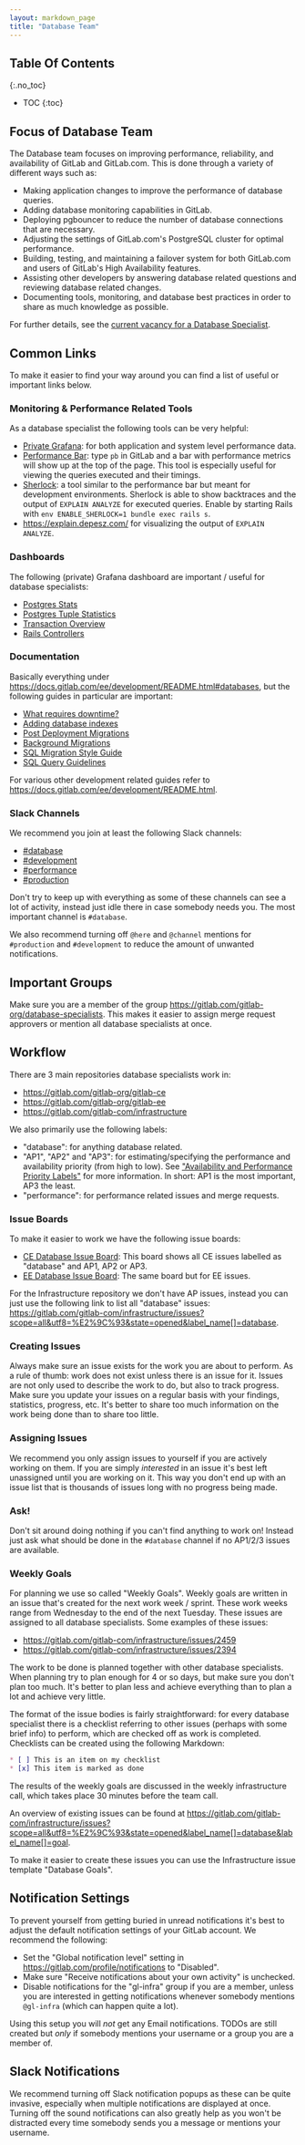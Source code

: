 ```yaml
---
layout: markdown_page
title: "Database Team"
---
```


## Table Of Contents
{:.no_toc}

* TOC
{:toc}

## Focus of Database Team

The Database team focuses on improving performance, reliability, and availability
of GitLab and GitLab.com. This is done through a variety of different ways such
as:

* Making application changes to improve the performance of database queries.
* Adding database monitoring capabilities in GitLab.
* Deploying pgbouncer to reduce the number of database connections that are
  necessary.
* Adjusting the settings of GitLab.com's PostgreSQL cluster for optimal
  performance.
* Building, testing, and maintaining a failover system for both GitLab.com and
  users of GitLab's High Availability features.
* Assisting other developers by answering database related questions and
  reviewing database related changes.
* Documenting tools, monitoring, and database best practices in order to share as
  much knowledge as possible.

For further details, see the [current vacancy for a Database
Specialist](/jobs/specialist/database/).

## Common Links

To make it easier to find your way around you can find a list of useful or
important links below.

### Monitoring & Performance Related Tools

As a database specialist the following tools can be very helpful:

* [Private Grafana](https://performance.gitlab.net/): for both application and
  system level performance data.
* [Performance Bar](https://docs.gitlab.com/ce/administration/monitoring/performance/performance_bar.html):
  type `pb` in GitLab and a bar with performance metrics will show up at the top
  of the page. This tool is especially useful for viewing the queries executed
  and their timings.
* [Sherlock](https://docs.gitlab.com/ee/development/profiling.html#sherlock):
  a tool similar to the performance bar but meant for development environments.
  Sherlock is able to show backtraces and the output of `EXPLAIN ANALYZE` for
  executed queries. Enable by starting Rails with `env ENABLE_SHERLOCK=1 bundle
  exec rails s`.
* <https://explain.depesz.com/> for visualizing the output of `EXPLAIN ANALYZE`.

### Dashboards

The following (private) Grafana dashboard are important / useful for database
specialists:

* [Postgres Stats](https://performance.gitlab.net/dashboard/db/postgres-stats)
* [Postgres Tuple Statistics](https://performance.gitlab.net/dashboard/db/postgres-tuple-statistics)
* [Transaction Overview](https://performance.gitlab.net/dashboard/db/transaction-overview?orgId=1)
* [Rails Controllers](https://performance.gitlab.net/dashboard/db/rails-controllers?orgId=1)

### Documentation

Basically everything under
<https://docs.gitlab.com/ee/development/README.html#databases>, but the
following guides in particular are important:

* [What requires downtime?](https://docs.gitlab.com/ee/development/what_requires_downtime.html)
* [Adding database indexes](https://docs.gitlab.com/ee/development/adding_database_indexes.html)
* [Post Deployment Migrations](https://docs.gitlab.com/ee/development/post_deployment_migrations.html)
* [Background Migrations](https://docs.gitlab.com/ee/development/background_migrations.html)
* [SQL Migration Style Guide](https://docs.gitlab.com/ee/development/migration_style_guide.html)
* [SQL Query Guidelines](https://docs.gitlab.com/ee/development/sql.html)

For various other development related guides refer to
<https://docs.gitlab.com/ee/development/README.html>.

### Slack Channels

We recommend you join at least the following Slack channels:

* [#database](https://gitlab.slack.com/messages/database)
* [#development](https://gitlab.slack.com/messages/development)
* [#performance](https://gitlab.slack.com/messages/performance)
* [#production](https://gitlab.slack.com/messages/production)

Don't try to keep up with everything as some of these channels can see a lot of
activity, instead just idle there in case somebody needs you. The most important
channel is `#database`.

We also recommend turning off `@here` and `@channel` mentions for `#production`
and `#development` to reduce the amount of unwanted notifications.

## Important Groups

Make sure you are a member of the group
<https://gitlab.com/gitlab-org/database-specialists>. This makes it easier to
assign merge request approvers or mention all database specialists at once.

## Workflow

There are 3 main repositories database specialists work in:

* <https://gitlab.com/gitlab-org/gitlab-ce>
* <https://gitlab.com/gitlab-org/gitlab-ee>
* <https://gitlab.com/gitlab-com/infrastructure>

We also primarily use the following labels:

* "database": for anything database related.
* "AP1", "AP2" and "AP3": for estimating/specifying the performance and
  availability priority (from high to low). See ["Availability and Performance
  Priority Labels"](https://about.gitlab.com/handbook/engineering/performance/#performance-labels)
  for more information. In short: AP1 is the most important, AP3 the least.
* "performance": for performance related issues and merge requests.

### Issue Boards

To make it easier to work we have the following issue boards:

* [CE Database Issue Board][ce-issue-board]: This board shows all CE issues
  labelled as "database" and AP1, AP2 or AP3.
* [EE Database Issue Board][ee-issue-board]: The same board but for EE issues.

For the Infrastructure repository we don't have AP issues, instead you can just
use the following link to list all "database" issues:
<https://gitlab.com/gitlab-com/infrastructure/issues?scope=all&utf8=%E2%9C%93&state=opened&label_name[]=database>.

### Creating Issues

Always make sure an issue exists for the work you are about to perform. As a
rule of thumb: work does not exist unless there is an issue for it. Issues are not
only used to describe the work to do, but also to track progress. Make sure you
update your issues on a regular basis with your findings, statistics, progress,
etc. It's better to share too much information on the work being done than to
share too little.

### Assigning Issues

We recommend you only assign issues to yourself if you are actively working on
them. If you are simply _interested_ in an issue it's best left unassigned until
you are working on it. This way you don't end up with an issue list that is
thousands of issues long with no progress being made.

### Ask!

Don't sit around doing nothing if you can't find anything to work on! Instead
just ask what should be done in the `#database` channel if no AP1/2/3 issues
are available.

### Weekly Goals

For planning we use so called "Weekly Goals". Weekly goals are written in an
issue that's created for the next work week / sprint. These work weeks range
from Wednesday to the end of the next Tuesday. These issues are assigned to all
database specialists. Some examples of these issues:

* <https://gitlab.com/gitlab-com/infrastructure/issues/2459>
* <https://gitlab.com/gitlab-com/infrastructure/issues/2394>

The work to be done is planned together with other database specialists. When
planning try to plan enough for 4 or so days, but make sure you don't plan too
much. It's better to plan less and achieve everything than to plan a lot and
achieve very little.

The format of the issue bodies is fairly straightforward: for every database
specialist there is a checklist referring to other issues (perhaps with some
brief info) to perform, which are checked off as work is completed. Checklists
can be created using the following Markdown:

```markdown
* [ ] This is an item on my checklist
* [x] This item is marked as done
```

The results of the weekly goals are discussed in the weekly infrastructure call,
which takes place 30 minutes before the team call.

An overview of existing issues can be found at
<https://gitlab.com/gitlab-com/infrastructure/issues?scope=all&utf8=%E2%9C%93&state=opened&label_name[]=database&label_name[]=goal>.

To make it easier to create these issues you can use the Infrastructure issue
template "Database Goals".

## Notification Settings

To prevent yourself from getting buried in unread notifications it's best to
adjust the default notification settings of your GitLab account. We recommend
the following:

* Set the "Global notification level" setting in
  <https://gitlab.com/profile/notifications> to "Disabled".
* Make sure "Receive notifications about your own activity" is unchecked.
* Disable notifications for the "gl-infra" group if you are a member, unless you
  are interested in getting notifications whenever somebody mentions `@gl-infra`
  (which can happen quite a lot).

Using this setup you will _not_ get any Email notifications. TODOs are still
created but _only_ if somebody mentions your username or a group you are a
member of.

## Slack Notifications

We recommend turning off Slack notification popups as these can be quite
invasive, especially when multiple notifications are displayed at once. Turning
off the sound notifications can also greatly help as you won't be distracted
every time somebody sends you a message or mentions your username.

[ce-issue-board]: https://gitlab.com/gitlab-org/gitlab-ce/boards/345590?scope=all&utf8=%E2%9C%93&state=opened&label_name[]=database
[ee-issue-board]: https://gitlab.com/gitlab-org/gitlab-ee/boards/349503?scope=all&utf8=%E2%9C%93&state=opened&label_name[]=database
